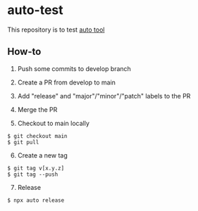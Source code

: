 # auto-test

This repository is to test [auto tool](https://github.com/intuit/auto)

## How-to

1. Push some commits to develop branch

2. Create a PR from develop to main

3. Add "release" and "major"/"minor"/"patch" labels to the PR

4. Merge the PR

5. Checkout to main locally

```
$ git checkout main
$ git pull
```

6. Create a new tag

```
$ git tag v[x.y.z]
$ git tag --push
```

7. Release

```
$ npx auto release
```
